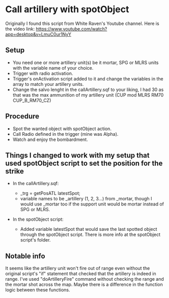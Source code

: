 # Call artillery with spotObject
Originally I found this script from White Raven's Youtube channel. Here is the video link: https://www.youtube.com/watch?app=desktop&v=LmuC0ur1NyY

## Setup
* You need one or more artillery unit(s) be it mortar, SPG or MLRS units with the variable name of your choice.
* Trigger with radio activation.
* Trigger's onActivation script added to it and change the variables in the array to match your artillery units.
* Change the salvo lenght in the callArtillery.sqf to your liking, I had 30 as that was the max ammunition of my artillery unit (CUP mod MLRS RM70 CUP_B_RM70_CZ)

## Procedure
* Spot the wanted object with spotObject action.
* Call Radio defined in the trigger (mine was Alpha).
* Watch and enjoy the bombardment.

## Things I changed to work with my setup that used spotObject script to set the position for the strike
* In the callArtillery.sqf:
  * _trg = getPosATL latestSpot;
  * variable names to be _artillery (1, 2, 3...) from _mortar, though I would use _mortar too if the support unit would be mortar instead of SPG or MLRS.

* In the spotObject script:
  * Added variable latestSpot that would save the last spotted object through the spotObject script. There is more info at the spotObject script's folder.
## Notable info
It seems like the artillery unit won't fire out of range even without the original script's "if" statement that checked that the artillery is indeed in range.
I've used "doArtilleryFire" command without checking the range and the mortar shot across the map. Maybe there is a difference in the function logic between these functions.
